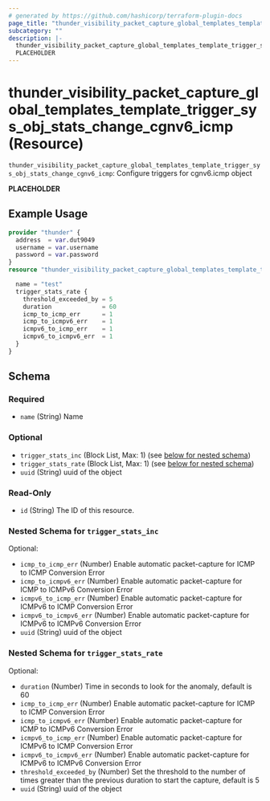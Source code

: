 ```yaml
---
# generated by https://github.com/hashicorp/terraform-plugin-docs
page_title: "thunder_visibility_packet_capture_global_templates_template_trigger_sys_obj_stats_change_cgnv6_icmp Resource - terraform-provider-thunder"
subcategory: ""
description: |-
  thunder_visibility_packet_capture_global_templates_template_trigger_sys_obj_stats_change_cgnv6_icmp: Configure triggers for cgnv6.icmp object
  PLACEHOLDER
---
```


# thunder_visibility_packet_capture_global_templates_template_trigger_sys_obj_stats_change_cgnv6_icmp (Resource)

`thunder_visibility_packet_capture_global_templates_template_trigger_sys_obj_stats_change_cgnv6_icmp`: Configure triggers for cgnv6.icmp object

__PLACEHOLDER__

## Example Usage

```terraform
provider "thunder" {
  address  = var.dut9049
  username = var.username
  password = var.password
}
resource "thunder_visibility_packet_capture_global_templates_template_trigger_sys_obj_stats_change_cgnv6_icmp" "thunder_visibility_packet_capture_global_templates_template_trigger_sys_obj_stats_change_cgnv6_icmp" {

  name = "test"
  trigger_stats_rate {
    threshold_exceeded_by = 5
    duration              = 60
    icmp_to_icmp_err      = 1
    icmp_to_icmpv6_err    = 1
    icmpv6_to_icmp_err    = 1
    icmpv6_to_icmpv6_err  = 1
  }
}
```

<!-- schema generated by tfplugindocs -->
## Schema

### Required

- `name` (String) Name

### Optional

- `trigger_stats_inc` (Block List, Max: 1) (see [below for nested schema](#nestedblock--trigger_stats_inc))
- `trigger_stats_rate` (Block List, Max: 1) (see [below for nested schema](#nestedblock--trigger_stats_rate))
- `uuid` (String) uuid of the object

### Read-Only

- `id` (String) The ID of this resource.

<a id="nestedblock--trigger_stats_inc"></a>
### Nested Schema for `trigger_stats_inc`

Optional:

- `icmp_to_icmp_err` (Number) Enable automatic packet-capture for ICMP to ICMP Conversion Error
- `icmp_to_icmpv6_err` (Number) Enable automatic packet-capture for ICMP to ICMPv6 Conversion Error
- `icmpv6_to_icmp_err` (Number) Enable automatic packet-capture for ICMPv6 to ICMP Conversion Error
- `icmpv6_to_icmpv6_err` (Number) Enable automatic packet-capture for ICMPv6 to ICMPv6 Conversion Error
- `uuid` (String) uuid of the object


<a id="nestedblock--trigger_stats_rate"></a>
### Nested Schema for `trigger_stats_rate`

Optional:

- `duration` (Number) Time in seconds to look for the anomaly, default is 60
- `icmp_to_icmp_err` (Number) Enable automatic packet-capture for ICMP to ICMP Conversion Error
- `icmp_to_icmpv6_err` (Number) Enable automatic packet-capture for ICMP to ICMPv6 Conversion Error
- `icmpv6_to_icmp_err` (Number) Enable automatic packet-capture for ICMPv6 to ICMP Conversion Error
- `icmpv6_to_icmpv6_err` (Number) Enable automatic packet-capture for ICMPv6 to ICMPv6 Conversion Error
- `threshold_exceeded_by` (Number) Set the threshold to the number of times greater than the previous duration to start the capture, default is 5
- `uuid` (String) uuid of the object


